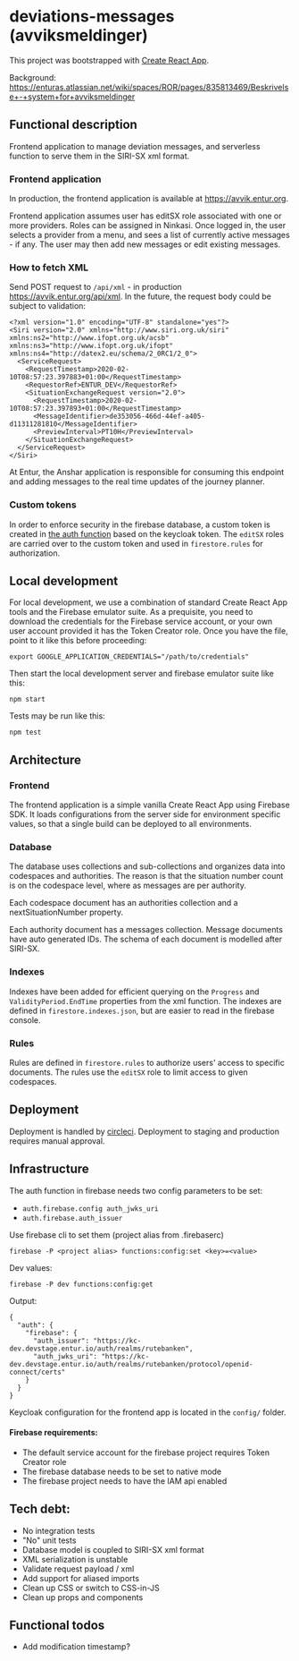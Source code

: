# deviations-messages (avviksmeldinger)
This project was bootstrapped with [Create React App](https://github.com/facebook/create-react-app).

Background: https://enturas.atlassian.net/wiki/spaces/ROR/pages/835813469/Beskrivelse+-+system+for+avviksmeldinger

## Functional description

Frontend application to manage deviation messages, and serverless function to serve them in the SIRI-SX xml format.

### Frontend application

In production, the frontend application is available at https://avvik.entur.org.

Frontend application assumes user has editSX role associated with one or more providers. Roles can be assigned in Ninkasi. Once logged in, the user selects a provider from a menu, and sees a list of currently active messages - if any. The user may then add new messages or edit existing messages.

### How to fetch XML

Send POST request to `/api/xml` -  in production https://avvik.entur.org/api/xml. In the future, the request body could be subject to validation:

    <?xml version="1.0" encoding="UTF-8" standalone="yes"?>
    <Siri version="2.0" xmlns="http://www.siri.org.uk/siri" xmlns:ns2="http://www.ifopt.org.uk/acsb" xmlns:ns3="http://www.ifopt.org.uk/ifopt" xmlns:ns4="http://datex2.eu/schema/2_0RC1/2_0">
      <ServiceRequest>
        <RequestTimestamp>2020-02-10T08:57:23.397883+01:00</RequestTimestamp>
        <RequestorRef>ENTUR_DEV</RequestorRef>
        <SituationExchangeRequest version="2.0">
          <RequestTimestamp>2020-02-10T08:57:23.397893+01:00</RequestTimestamp>
          <MessageIdentifier>de353056-466d-44ef-a405-d11311281810</MessageIdentifier>
          <PreviewInterval>PT10H</PreviewInterval>
        </SituationExchangeRequest>
      </ServiceRequest>
    </Siri>

At Entur, the Anshar application is responsible for consuming this endpoint and adding messages to the real time updates of the journey planner.

### Custom tokens

In order to enforce security in the firebase database, a custom token is created in [the auth function](functions/auth) based on the keycloak token. The `editSX` roles are carried over to the custom token and used in `firestore.rules` for authorization.

## Local development

For local development, we use a combination of standard Create React App tools and the Firebase emulator suite. As a prequisite, you need to download the credentials for the Firebase service account, or your own user account provided it has the Token Creator role. Once you have the file, point to it like this before proceeding:

    export GOOGLE_APPLICATION_CREDENTIALS="/path/to/credentials"

Then start the local development server and firebase emulator suite like this:

    npm start

Tests may be run like this:

    npm test

## Architecture

### Frontend

The frontend application is a simple vanilla Create React App using Firebase SDK. It loads configurations from the server side for environment specific values, so that a single build can be deployed to all environments.

### Database

The database uses collections and sub-collections and organizes data into codespaces and authorities. The reason is that the situation number count is on the codespace level, where as messages are per authority.

Each codespace document has an authorities collection and a nextSituationNumber property.

Each authority document has a messages collection. Message documents have auto generated IDs. The schema of each document is modelled after SIRI-SX.

### Indexes

Indexes have been added for efficient querying on the `Progress` and `ValidityPeriod.EndTime` properties from the xml function. The indexes are defined in `firestore.indexes.json`, but are easier to read in the firebase console.

### Rules

Rules are defined in `firestore.rules` to authorize users' access to specific documents. The rules use the `editSX` role to limit access to given codespaces.

## Deployment

Deployment is handled by [circleci](https://app.circleci.com/pipelines/github/entur/deviation-messages). Deployment to staging and production requires manual approval.

## Infrastructure

The auth function in firebase needs two config parameters to be set:

* `auth.firebase.config auth_jwks_uri`
* `auth.firebase.auth_issuer`

Use firebase cli to set them (project alias from .firebaserc)

    firebase -P <project alias> functions:config:set <key>=<value>

Dev values:

    firebase -P dev functions:config:get

Output:

    {
      "auth": {
        "firebase": {
          "auth_issuer": "https://kc-dev.devstage.entur.io/auth/realms/rutebanken",
          "auth_jwks_uri": "https://kc-dev.devstage.entur.io/auth/realms/rutebanken/protocol/openid-connect/certs"
        }
      }
    }


Keycloak configuration for the frontend app is located in the `config/` folder.

#### Firebase requirements:

* The default service account for the firebase project requires Token Creator role
* The firebase database needs to be set to native mode
* The firebase project needs to have the IAM api enabled

## Tech debt:

* No integration tests
* "No" unit tests
* Database model is coupled to SIRI-SX xml format
* XML serialization is unstable
* Validate request payload / xml
* Add support for aliased imports
* Clean up CSS or switch to CSS-in-JS
* Clean up props and components

## Functional todos

* Add modification timestamp?
